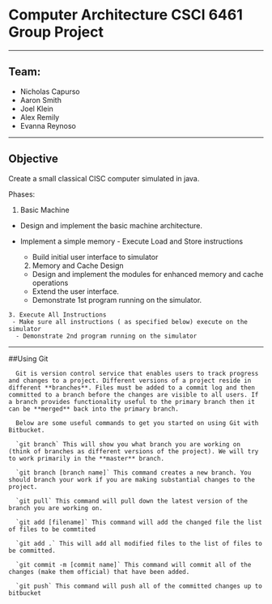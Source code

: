 Computer Architecture CSCI 6461 Group Project
==========
----------

## Team:
- Nicholas Capurso
- Aaron Smith
- Joel Klein
- Alex Remily
- Evanna Reynoso
 
 -----

 ## Objective

 Create a small classical CISC computer simulated in java.

 Phases:

 1. Basic Machine
  - Design and implement the basic machine architecture.
   - Implement a simple memory
    - Execute Load and Store instructions
     - Build initial user interface to simulator

     2. Memory and Cache Design
      - Design and implement the modules for enhanced memory and cache operations
       - Extend the user interface.
        - Demonstrate 1st program running on the simulator.

	3. Execute All Instructions
	 - Make sure all instructions ( as specified below) execute on the simulator
	  - Demonstrate 2nd program running on the simulator

----

##Using Git

	  Git is version control service that enables users to track progress and changes to a project. Different versions of a project reside in different **branches**. Files must be added to a commit log and then committed to a branch before the changes are visible to all users. If a branch provides functionality useful to the primary branch then it can be **merged** back into the primary branch.

	  Below are some useful commands to get you started on using Git with Bitbucket.

	  `git branch` This will show you what branch you are working on (think of branches as different versions of the project). We will try to work primarily in the **master** branch.

	  `git branch [branch name]` This command creates a new branch. You should branch your work if you are making substantial changes to the project.

	  `git pull` This command will pull down the latest version of the branch you are working on.

	  `git add [filename]` This command will add the changed file the list of files to be commtited

	  `git add .` This will add all modified files to the list of files to be committed.

	  `git commit -m [commit name]` This command will commit all of the changes (make them official) that have been added.

	  `git push` This command will push all of the committed changes up to bitbucket

